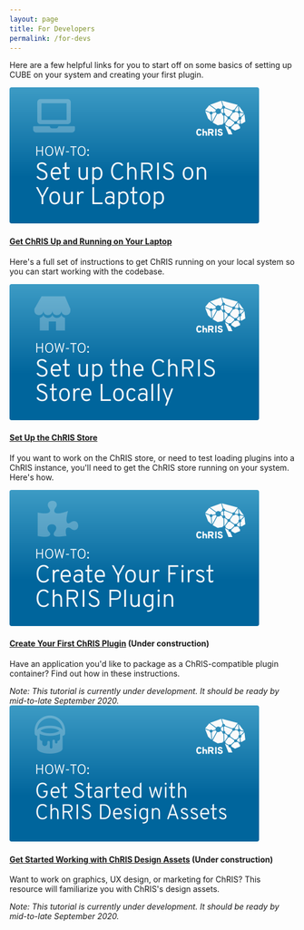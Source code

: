 ```yaml
---
layout: page
title: For Developers
permalink: /for-devs
---
```


Here are a few helpful links for you to start off on some basics of setting up CUBE on your system and creating your first plugin.

<section id="library">

<!-- <h3>New Contributor Library</h3> -->

<!-- <div class="row no-gutters position-relative">
    <div class="col-md-4 mb-md-0 p-md-4">
        <img src="/assets/images/library/thumb-arch.png" class="w-100" alt="...">
    </div>
    <div class="col-md-8 position-static p-4 pl-md-0">
        <h4 class="mt-0"><a href="/join-us/how-chris-works" class="stretched-link">How ChRIS Works: An Architectural Overview</a></h4>
         <p>Start here to get an overview of what ChRIS is, what technologies it used, and how it is architected. Video and text summary available.</p>
    </div>
</div> -->
<div class="row no-gutters position-relative">
    <div class="col-md-4 mb-md-0 p-md-4">
        <img src="/assets/images/library/thumb-setupchris.png" class="w-100" alt="...">
    </div>
    <div class="col-md-8 position-static p-4 pl-md-0">
        <h4 class="mt-0"><a href="/join-us/get-chris-running" class="stretched-link">Get ChRIS Up and Running on Your Laptop</a></h4>
        <p>Here's a full set of instructions to get ChRIS running on your local system so you can start working with the codebase.</p>
    </div>
 </div>
 <div class="row no-gutters position-relative">
    <div class="col-md-4 mb-md-0 p-md-4">
        <img src="/assets/images/library/thumb-setupchris-store.png" class="w-100" alt="...">
    </div>
    <div class="col-md-8 position-static p-4 pl-md-0">
            <h4 class="mt-0"><a href="#" class="stretched-link">Set Up the ChRIS Store</a></h4>
            <p>If you want to work on the ChRIS store, or need to test loading plugins into a ChRIS instance, you'll need to get the ChRIS store running on your system. Here's how.</p>
    </div>
 </div>
 <div class="row no-gutters position-relative">
    <div class="col-md-4 mb-md-0 p-md-4">
        <img src="/assets/images/library/thumb-firstplugin.png" class="w-100" alt="...">
    </div>
    <div class="col-md-8 position-static p-4 pl-md-0">
        <h4 class="mt-0"><a href="#" class="stretched-link">Create Your First ChRIS Plugin</a> (Under construction)</h4>
        <p>Have an application you'd like to package as a ChRIS-compatible plugin container? Find out how in these instructions.</p>
	<em>Note: This tutorial is currently under development. It should be ready by mid-to-late September 2020.</em>
    </div>
</div>
<div class="row no-gutters position-relative">
    <div class="col-md-4 mb-md-0 p-md-4">
        <img src="/assets/images/library/thumb-designassets.png" class="w-100" alt="...">
    </div>
    <div class="col-md-8 position-static p-4 pl-md-0">
        <h4 class="mt-0"><a href="#" class="stretched-link">Get Started Working with ChRIS Design Assets</a> (Under construction)</h4>
        <p>Want to work on graphics, UX design, or marketing for ChRIS? This resource will familiarize you with ChRIS's design assets.</p>
	<em>Note: This tutorial is currently under development. It should be ready by mid-to-late September 2020.</em>
    </div>
</div>


</section>

    
</div>
